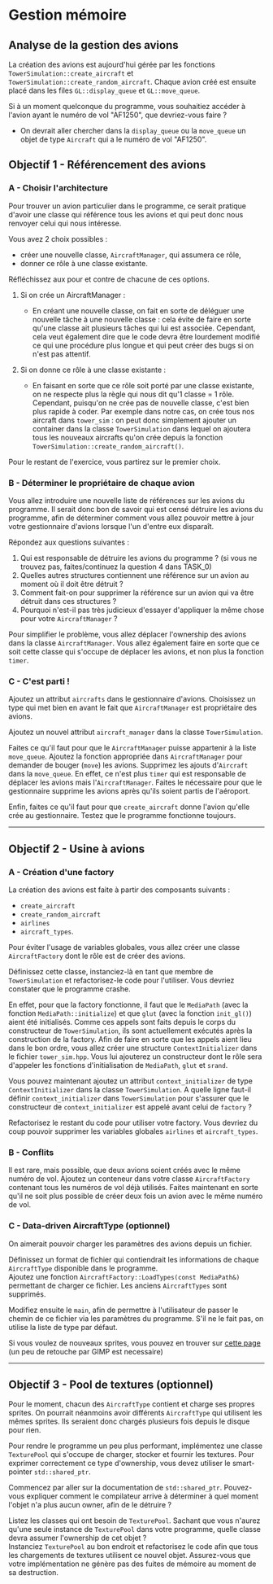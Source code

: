 # Gestion mémoire

## Analyse de la gestion des avions

La création des avions est aujourd'hui gérée par les fonctions `TowerSimulation::create_aircraft`
et `TowerSimulation::create_random_aircraft`. Chaque avion créé est ensuite placé dans les files `GL::display_queue`
et `GL::move_queue`.

Si à un moment quelconque du programme, vous souhaitiez accéder à l'avion ayant le numéro de vol "AF1250", que
devriez-vous faire ?

- On devrait aller chercher dans la `display_queue` ou la `move_queue` un objet de type `Aircraft` qui a le numéro de
  vol "AF1250".

## Objectif 1 - Référencement des avions

### A - Choisir l'architecture

Pour trouver un avion particulier dans le programme, ce serait pratique d'avoir une classe qui référence tous les avions
et qui peut donc nous renvoyer celui qui nous intéresse.

Vous avez 2 choix possibles :

- créer une nouvelle classe, `AircraftManager`, qui assumera ce rôle,
- donner ce rôle à une classe existante.

Réfléchissez aux pour et contre de chacune de ces options.

1) Si on crée un AircraftManager :
    - En créant une nouvelle classe, on fait en sorte de déléguer une nouvelle tâche à une nouvelle classe : cela évite
      de faire en sorte qu'une classe ait plusieurs tâches qui lui est associée. Cependant, cela veut également dire que
      le code devra être lourdement modifié ce qui une procédure plus longue et qui peut créer des bugs si on n'est pas
      attentif.

2) Si on donne ce rôle à une classe existante :
    - En faisant en sorte que ce rôle soit porté par une classe existante, on ne respecte plus la règle qui nous dit
      qu'1 classe = 1 rôle. Cependant, puisqu'on ne crée pas de nouvelle classe, c'est bien plus rapide à coder. Par
      exemple dans notre cas, on crée tous nos aircraft dans `tower_sim` : on peut donc simplement ajouter un container
      dans la classe `TowerSimulation` dans lequel on ajoutera tous les nouveaux aircrafts qu'on crée depuis la
      fonction `TowerSimulation::create_random_aircraft()`.

Pour le restant de l'exercice, vous partirez sur le premier choix.

### B - Déterminer le propriétaire de chaque avion

Vous allez introduire une nouvelle liste de références sur les avions du programme. Il serait donc bon de savoir qui est
censé détruire les avions du programme, afin de déterminer comment vous allez pouvoir mettre à jour votre gestionnaire
d'avions lorsque l'un d'entre eux disparaît.

Répondez aux questions suivantes :

1. Qui est responsable de détruire les avions du programme ? (si vous ne trouvez pas, faites/continuez la question 4
   dans TASK_0)
2. Quelles autres structures contiennent une référence sur un avion au moment où il doit être détruit ?
3. Comment fait-on pour supprimer la référence sur un avion qui va être détruit dans ces structures ?
4. Pourquoi n'est-il pas très judicieux d'essayer d'appliquer la même chose pour votre `AircraftManager` ?

Pour simplifier le problème, vous allez déplacer l'ownership des avions dans la classe `AircraftManager`. Vous allez
également faire en sorte que ce soit cette classe qui s'occupe de déplacer les avions, et non plus la fonction `timer`.

### C - C'est parti !

Ajoutez un attribut `aircrafts` dans le gestionnaire d'avions. Choisissez un type qui met bien en avant le fait
que `AircraftManager` est propriétaire des avions.

Ajoutez un nouvel attribut `aircraft_manager` dans la classe `TowerSimulation`.

Faites ce qu'il faut pour que le `AircraftManager` puisse appartenir à la liste `move_queue`. Ajoutez la fonction
appropriée dans `AircraftManager` pour demander de bouger (`move`) les avions. Supprimez les ajouts d'`Aircraft` dans
la `move_queue`. En effet, ce n'est plus `timer` qui est responsable de déplacer les avions mais l'`AircraftManager`.
Faites le nécessaire pour que le gestionnaire supprime les avions après qu'ils soient partis de l'aéroport.

Enfin, faites ce qu'il faut pour que `create_aircraft` donne l'avion qu'elle crée au gestionnaire. Testez que le
programme fonctionne toujours.

---

## Objectif 2 - Usine à avions

### A - Création d'une factory

La création des avions est faite à partir des composants suivants :

- `create_aircraft`
- `create_random_aircraft`
- `airlines`
- `aircraft_types`.

Pour éviter l'usage de variables globales, vous allez créer une classe `AircraftFactory` dont le rôle est de créer des
avions.

Définissez cette classe, instanciez-là en tant que membre de `TowerSimulation` et refactorisez-le code pour l'utiliser.
Vous devriez constater que le programme crashe.

En effet, pour que la factory fonctionne, il faut que le `MediaPath` (avec la fonction `MediaPath::initialize`) et
que `glut` (avec la fonction `init_gl()`) aient été initialisés. Comme ces appels sont faits depuis le corps du
constructeur de `TowerSimulation`, ils sont actuellement exécutés après la construction de la factory. Afin de faire en
sorte que les appels aient lieu dans le bon ordre, vous allez créer une structure `ContextInitializer` dans le
fichier `tower_sim.hpp`. Vous lui ajouterez un constructeur dont le rôle sera d'appeler les fonctions d'initialisation
de `MediaPath`, `glut` et `srand`.

Vous pouvez maintenant ajoutez un attribut `context_initializer` de type `ContextInitializer` dans la
classe `TowerSimulation`. A quelle ligne faut-il définir `context_initializer` dans `TowerSimulation` pour s'assurer que
le constructeur de `context_initializer` est appelé avant celui de `factory` ?

Refactorisez le restant du code pour utiliser votre factory. Vous devriez du coup pouvoir supprimer les variables
globales `airlines` et `aircraft_types`.

### B - Conflits

Il est rare, mais possible, que deux avions soient créés avec le même numéro de vol. Ajoutez un conteneur dans votre
classe `AircraftFactory` contenant tous les numéros de vol déjà utilisés. Faites maintenant en sorte qu'il ne soit plus
possible de créer deux fois un avion avec le même numéro de vol.

### C - Data-driven AircraftType (optionnel)

On aimerait pouvoir charger les paramètres des avions depuis un fichier.

Définissez un format de fichier qui contiendrait les informations de chaque `AircraftType` disponible dans le
programme.\
Ajoutez une fonction `AircraftFactory::LoadTypes(const MediaPath&)` permettant de charger ce fichier. Les
anciens `AircraftTypes` sont supprimés.

Modifiez ensuite le `main`, afin de permettre à l'utilisateur de passer le chemin de ce fichier via les paramètres du
programme. S'il ne le fait pas, on utilise la liste de type par défaut.

Si vous voulez de nouveaux sprites, vous pouvez en trouver sur [cette page](http://www.as-st.com/ttd/planes/planes.html)
(un peu de retouche par GIMP est necessaire)

---

## Objectif 3 - Pool de textures (optionnel)

Pour le moment, chacun des `AircraftType` contient et charge ses propres sprites. On pourrait néanmoins avoir
différents `AircraftType` qui utilisent les mêmes sprites. Ils seraient donc chargés plusieurs fois depuis le disque
pour rien.

Pour rendre le programme un peu plus performant, implémentez une classe `TexturePool` qui s'occupe de charger, stocker
et fournir les textures. Pour exprimer correctement ce type d'ownership, vous devez utiliser le
smart-pointer `std::shared_ptr`.

Commencez par aller sur la documentation de `std::shared_ptr`. Pouvez-vous expliquer comment le compilateur arrive à
déterminer à quel moment l'objet n'a plus aucun owner, afin de le détruire ?

Listez les classes qui ont besoin de `TexturePool`. Sachant que vous n'aurez qu'une seule instance de `TexturePool` dans
votre programme, quelle classe devra assumer l'ownership de cet objet ?\
Instanciez `TexturePool` au bon endroit et refactorisez le code afin que tous les chargements de textures utilisent ce
nouvel objet. Assurez-vous que votre implémentation ne génère pas des fuites de mémoire au moment de sa destruction.
